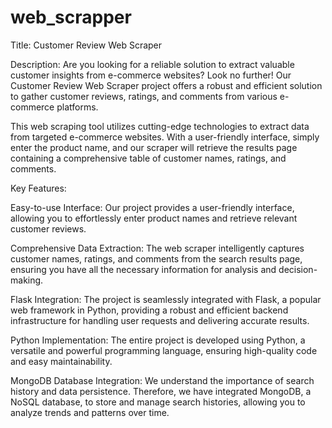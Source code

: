 # web_scrapper
Title: Customer Review Web Scraper

Description:
Are you looking for a reliable solution to extract valuable customer insights from e-commerce websites? Look no further! Our Customer Review Web Scraper project offers a robust and efficient solution to gather customer reviews, ratings, and comments from various e-commerce platforms.

This web scraping tool utilizes cutting-edge technologies to extract data from targeted e-commerce websites. With a user-friendly interface, simply enter the product name, and our scraper will retrieve the results page containing a comprehensive table of customer names, ratings, and comments.

Key Features:

Easy-to-use Interface: Our project provides a user-friendly interface, allowing you to effortlessly enter product names and retrieve relevant customer reviews.

Comprehensive Data Extraction: The web scraper intelligently captures customer names, ratings, and comments from the search results page, ensuring you have all the necessary information for analysis and decision-making.

Flask Integration: The project is seamlessly integrated with Flask, a popular web framework in Python, providing a robust and efficient backend infrastructure for handling user requests and delivering accurate results.

Python Implementation: The entire project is developed using Python, a versatile and powerful programming language, ensuring high-quality code and easy maintainability.

MongoDB Database Integration: We understand the importance of search history and data persistence. Therefore, we have integrated MongoDB, a NoSQL database, to store and manage search histories, allowing you to analyze trends and patterns over time.
